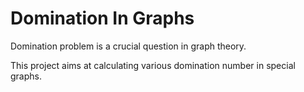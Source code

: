 # Domination In Graphs

Domination problem is a crucial question in graph theory.

This project aims at calculating various domination number in special graphs.